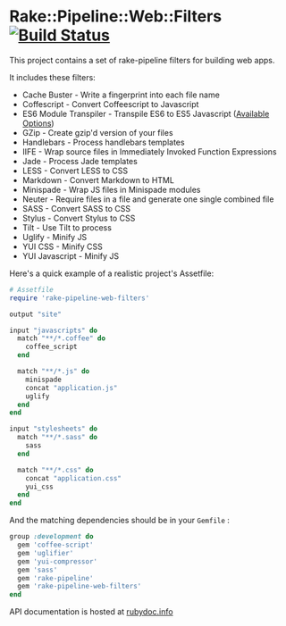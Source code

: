 # Rake::Pipeline::Web::Filters [![Build Status](https://secure.travis-ci.org/wycats/rake-pipeline-web-filters.png?branch=master)](http://travis-ci.org/wycats/rake-pipeline-web-filters)

This project contains a set of rake-pipeline filters for building web
apps.

It includes these filters:

* Cache Buster - Write a fingerprint into each file name
* Coffescript - Convert Coffeescript to Javascript
* ES6 Module Transpiler - Transpile ES6 to ES5 Javascript ([Available Options](https://github.com/square/es6-module-transpiler))
* GZip - Create gzip'd version of your files
* Handlebars - Process handlebars templates
* IIFE - Wrap source files in Immediately Invoked Function Expressions
* Jade - Process Jade templates
* LESS - Convert LESS to CSS
* Markdown - Convert Markdown to HTML
* Minispade - Wrap JS files in Minispade modules
* Neuter - Require files in a file and generate one single combined file
* SASS - Convert SASS to CSS
* Stylus - Convert Stylus to CSS
* Tilt - Use Tilt to process
* Uglify - Minify JS
* YUI CSS - Minify CSS
* YUI Javascript - Minify JS

Here's a quick example of a realistic project's Assetfile:

```ruby
# Assetfile
require 'rake-pipeline-web-filters'

output "site"

input "javascripts" do
  match "**/*.coffee" do
    coffee_script
  end

  match "**/*.js" do
    minispade
    concat "application.js"
    uglify
  end
end

input "stylesheets" do
  match "**/*.sass" do
    sass
  end

  match "**/*.css" do
    concat "application.css"
    yui_css
  end
end
```

And the matching dependencies should be in your `Gemfile` :

```ruby
group :development do
  gem 'coffee-script'
  gem 'uglifier'
  gem 'yui-compressor'
  gem 'sass'
  gem 'rake-pipeline'
  gem 'rake-pipeline-web-filters'
end
```

API documentation is hosted at
<a href="http://rubydoc.info/github/wycats/rake-pipeline-web-filters/master/file/README.yard">rubydoc.info</a>
